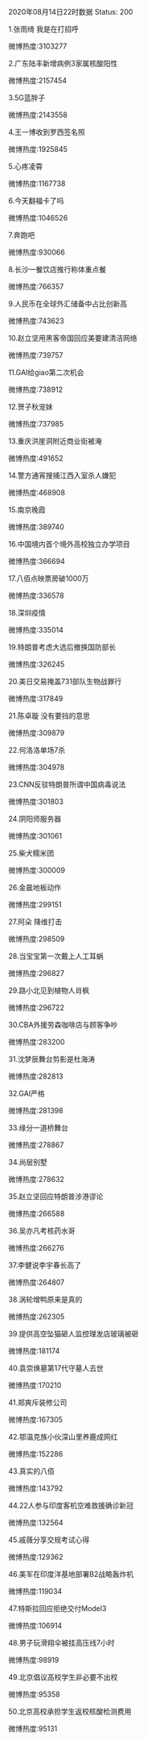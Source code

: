 2020年08月14日22时数据
Status: 200

1.张雨绮 我是在打招呼

微博热度:3103277

2.广东陆丰新增病例3家属核酸阳性

微博热度:2157454

3.5G蓝胖子

微博热度:2143558

4.王一博收到罗西签名照

微博热度:1925845

5.心疼凌霄

微博热度:1167738

6.今天翻福卡了吗

微博热度:1046526

7.奔跑吧

微博热度:930066

8.长沙一餐饮店推行称体重点餐

微博热度:766357

9.人民币在全球外汇储备中占比创新高

微博热度:743623

10.赵立坚用黑客帝国回应美要建清洁网络

微博热度:739757

11.GAI给giao第二次机会

微博热度:738912

12.贺子秋宠妹

微博热度:737985

13.重庆洪崖洞附近商业街被淹

微博热度:491652

14.警方通宵搜捕江西入室杀人嫌犯

微博热度:468908

15.南京晚霞

微博热度:389740

16.中国境内首个境外高校独立办学项目

微博热度:366694

17.八佰点映票房破1000万

微博热度:336578

18.深圳疫情

微博热度:335014

19.特朗普考虑大选后撤换国防部长

微博热度:326245

20.美日交易掩盖731部队生物战罪行

微博热度:317849

21.陈卓璇 没有要挡的意思

微博热度:309879

22.何洛洛单场7杀

微博热度:304978

23.CNN反驳特朗普所谓中国病毒说法

微博热度:301803

24.阴阳师服务器

微博热度:301061

25.柴犬糯米团

微博热度:300009

26.金晨地板动作

微博热度:299151

27.阿朵 降维打击

微博热度:298509

28.当宝宝第一次戴上人工耳蜗

微博热度:296827

29.路小北见到植物人肖枫

微博热度:296722

30.CBA外援劳森咖啡店与顾客争吵

微博热度:283200

31.沈梦辰舞台剪影是杜海涛

微博热度:282813

32.GAI严格

微博热度:281398

33.缘分一道桥舞台

微博热度:278867

34.尚层别墅

微博热度:278632

35.赵立坚回应特朗普涉港谬论

微博热度:266588

36.吴亦凡考核药水哥

微博热度:266276

37.李健说李宇春长高了

微博热度:264807

38.涡轮增鸭原来是真的

微博热度:262305

39.提供高空坠猫砸人监控理发店玻璃被砸

微博热度:181174

40.袁崇焕墓第17代守墓人去世

微博热度:170210

41.郑爽斥装修公司

微博热度:167305

42.鄂温克族小伙深山里养鹿成网红

微博热度:152286

43.真实的八佰

微博热度:143792

44.22人参与印度客机空难救援确诊新冠

微博热度:132564

45.戚薇分享交规考试心得

微博热度:129362

46.美军在印度洋基地部署B2战略轰炸机

微博热度:119034

47.特斯拉回应拒绝交付Model3

微博热度:106914

48.男子玩滑翔伞被挂高压线7小时

微博热度:98919

49.北京倡议高校学生非必要不出校

微博热度:95358

50.北京高校承担学生返校核酸检测费用

微博热度:95131

